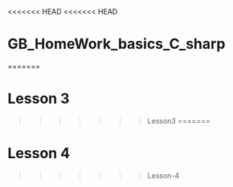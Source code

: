 <<<<<<< HEAD
<<<<<<< HEAD
# GB_HomeWork_basiсs_C_sharp
=======
# Lesson 3
>>>>>>> Lesson3
=======
# Lesson 4
>>>>>>> Lesson-4
